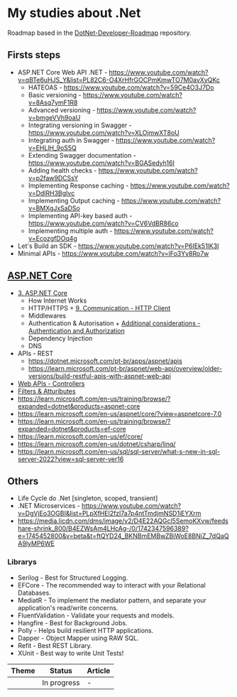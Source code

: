 # My studies about .Net

Roadmap based in the [DotNet-Developer-Roadmap](https://github.com/milanm/DotNet-Developer-Roadmap) repository.

## Firsts steps

- ASP.NET Core Web API .NET - https://www.youtube.com/watch?v=qBTe6uHJS_Y&list=PL82C6-O4XrHfrGOCPmKmwTO7M0avXyQKc
  - HATEOAS - https://www.youtube.com/watch?v=59Ce4O3J7Do
  - Basic versioning - https://www.youtube.com/watch?v=8Asq7ymF1R8
  - Advanced versioning - https://www.youtube.com/watch?v=bmgeVVh9oaU
  - Integrating versioning in Swagger - https://www.youtube.com/watch?v=XLOjmwXT8oU
  - Integrating auth in Swagger - https://www.youtube.com/watch?v=EHLlH_9oS5Q
  - Extending Swagger documentation - https://www.youtube.com/watch?v=BGASedyh16I
  - Adding health checks - https://www.youtube.com/watch?v=p2faw9DCSsY
  - Implementing Response caching - https://www.youtube.com/watch?v=DdlRH3BgIvc
  - Implementing Output caching - https://www.youtube.com/watch?v=BMXgJxSaDSo
  - Implementing API-key based auth - https://www.youtube.com/watch?v=CV6VdBR86co
  - Implementing multiple auth - https://www.youtube.com/watch?v=EcozgfDOq4g
- Let's Build an SDK - https://www.youtube.com/watch?v=P6IEk51lK3I
- Minimal APIs - https://www.youtube.com/watch?v=lFo3Yy8Ro7w


## [ASP.NET Core](https://github.com/milanm/DotNet-Developer-Roadmap?tab=readme-ov-file#3-aspnet-core)

- [3. ASP.NET Core](https://github.com/milanm/DotNet-Developer-Roadmap?tab=readme-ov-file#3-aspnet-core)
  - How Internet Works
  - HTTP/HTTPS + [9. Communication - HTTP Client](https://learn.microsoft.com/en-us/dotnet/api/system.net.http.httpclient?view=net-8.0)
  - Middlewares
  - Authentication & Autorisation + [Additional considerations - Authentication and Authorization](https://learn.microsoft.com/en-us/aspnet/web-api/overview/security/authentication-and-authorization-in-aspnet-web-api)
  - Dependency Injection
  - DNS
- APIs - REST
  - https://dotnet.microsoft.com/pt-br/apps/aspnet/apis
  - https://learn.microsoft.com/pt-br/aspnet/web-api/overview/older-versions/build-restful-apis-with-aspnet-web-api
- [Web APIs - Controllers](https://learn.microsoft.com/pt-br/training/modules/build-web-api-aspnet-core/)
- [Filters & Attuributes](https://learn.microsoft.com/en-us/aspnet/core/mvc/controllers/filters?view=aspnetcore-9.0)
- https://learn.microsoft.com/en-us/training/browse/?expanded=dotnet&products=aspnet-core
- https://learn.microsoft.com/en-us/aspnet/core/?view=aspnetcore-7.0
- https://learn.microsoft.com/en-us/training/browse/?expanded=dotnet&products=ef-core
- https://learn.microsoft.com/en-us/ef/core/
- https://learn.microsoft.com/en-us/dotnet/csharp/linq/
- https://learn.microsoft.com/en-us/sql/sql-server/what-s-new-in-sql-server-2022?view=sql-server-ver16

## Others

- Life Cycle do .Net [singleton, scoped, transient]
- .NET Microservices - https://www.youtube.com/watch?v=DgVjEo3OGBI&list=PLpXfHEl2fzl7a7p4ntTmdjmNSD1iEYXrm
- https://media.licdn.com/dms/image/v2/D4E22AQGcl5SemoKXvw/feedshare-shrink_800/B4EZWsAm4LHcAg-/0/1742347596389?e=1745452800&v=beta&t=ftQYD24_BKNBmEMBwZBiWoE8BNiZ_7dQaQA9lyMP6WE

### Librarys

- Serilog - Best for Structured Logging.
- EFCore - The recommended way to interact with your Relational Databases.
- MediatR - To implement the mediator pattern, and separate your application's read/write concerns.
- FluentValidation - Validate your requests and models.
- Hangfire - Best for Background Jobs.
- Polly - Helps build resilient HTTP applications.
- Dapper - Object Mapper using RAW SQL.
- Refit - Best REST Library.
- XUnit - Best way to write Unit Tests!

| Theme          | Status           | Article        |
|----------------|----------------|----------------|
|  | In progress         | -              |

